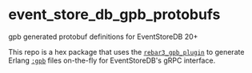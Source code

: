 # event_store_db_gpb_protobufs

gpb generated protobuf definitions for EventStoreDB 20+

This repo is a hex package that uses the
[`rebar3_gpb_plugin`](https://github.com/lrascao/rebar3_gpb_plugin) to generate
Erlang [`:gpb`](https://github.com/tomas-abrahamsson/gpb) files on-the-fly for
EventStoreDB's gRPC interface.
